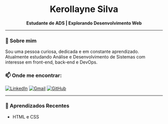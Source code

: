 <h1 align="center">Kerollayne Silva</h1>
<p align="center"><strong>Estudante de ADS | Explorando Desenvolvimento Web</strong></p>

---

### 🚀 Sobre mim
Sou uma pessoa curiosa, dedicada e em constante aprendizado. Atualmente estudando Análise e Desenvolvimento de Sistemas com interesse em front-end, back-end e DevOps.

### 📫 Onde me encontrar:
[![LinkedIn](https://img.shields.io/badge/-LinkedIn-0A66C2?style=for-the-badge&logo=linkedin&logoColor=white)](https://linkedin.com/in/kerollayne-silva-a63432316)
[![Gmail](https://img.shields.io/badge/-Gmail-D14836?style=for-the-badge&logo=gmail&logoColor=white)](mailto:kerollaynekaren18@gmail.com)
[![GitHub](https://img.shields.io/badge/-GitHub-181717?style=for-the-badge&logo=github&logoColor=white)](https://github.com/lima-silvaa)

---

### 🧠 Aprendizados Recentes
- HTML e CSS
